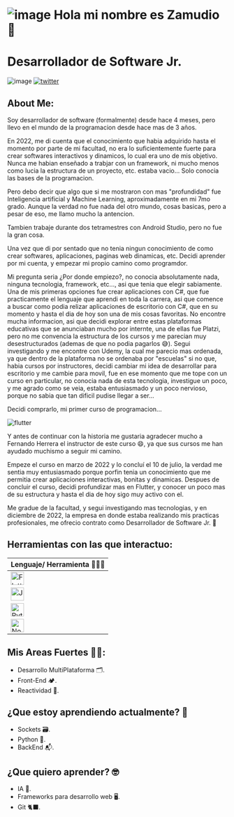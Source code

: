 # ![image](https://res.cloudinary.com/dxf0bjh73/image/upload/v1680825078/czqhuuevnwgs0tcb5ebb_poqxci.png) __Hola mi nombre es Zamudio 🥜__

# __Desarrollador de Software Jr.<br>__
![image](https://pbs.twimg.com/profile_banners/1215252397175361536/1680888365/1500x500)
[![twitter](https://img.shields.io/twitter/follow/_squirreldev?style=social)](https://twitter.com/_squirreldev)

## __About Me:<br>__

Soy desarrollador de software (formalmente) desde hace 4 meses, pero llevo en el mundo de la programacion desde hace mas de 3 años.

En 2022, me di cuenta que el conocimiento que habia adquirido hasta el momento por parte de mi facultad, no era lo suficientemente fuerte para crear softwares interactivos y dinamicos, lo cual era uno de mis objetivo. Nunca me habian enseñado a trabjar con un framework, ni mucho menos como lucia la estructura de un proyecto, etc. estaba vacio... Solo conocia las bases de la programacion.

Pero debo decir que algo que si me mostraron con mas "profundidad" fue Inteligencia artificial y Machine Learning, aproximadamente en mi 7mo grado. Aunque la verdad no fue nada del otro mundo, cosas basicas, pero a pesar de eso, me llamo mucho la antencion.

Tambien trabaje durante dos tetramestres con Android Studio, pero no fue la gran cosa.

Una vez que di por sentado que no tenia ningun conocimiento de como crear softwares, aplicaciones, paginas web dinamicas, etc. Decidi aprender por mi cuenta, y empezar mi propio camino como programdor.

Mi pregunta seria ¿Por donde empiezo?, no conocia absolutamente nada, ninguna tecnologia, framework, etc..., asi que tenia que elegir sabiamente. Una de mis primeras opciones fue crear aplicaciones con C#, que fue practicamente el lenguaje que aprendi en toda la carrera, asi que comence a buscar como podia relizar aplicaciones de escritorio con C#, que en su momento y hasta el dia de hoy son una de mis cosas favoritas. No encontre mucha informacion, asi que decidi explorar entre estas plataformas educativas que se anunciaban mucho por internte, una de ellas fue Platzi, pero no me convencia la estructura de los cursos y me parecian muy desestructurados (ademas de que no podia pagarlos 😅). Segui investigando y me encontre con Udemy, la cual me parecio mas ordenada, ya que dentro de la plataforma no se ordenaba por "escuelas" si no que, habia cursos por instructores, decidi cambiar mi idea de desarrollar para escritorio y me cambie para movil, fue en ese momento que me tope con un curso en particular, no conocia nada de esta tecnologia, investigue un poco, y me agrado como se veia, estaba entusiasmado y un poco nervioso, porque no sabia que tan dificil pudise llegar a ser...

Decidi comprarlo, mi primer curso de programacion...

![flutter](https://res.cloudinary.com/dxf0bjh73/image/upload/v1680879364/Captura_de_Pantalla_2023-04-07_a_la_s_8.52.01_ucbnvh.png)

Y antes de continuar con la historia me gustaria agradecer mucho a Fernando Herrera el instructor de este curso 😄, ya que sus cursos me han ayudado muchismo a seguir mi camino.

Empeze el curso en marzo de 2022 y lo concluí el 10 de julio, la verdad me sentia muy entusiasmado porque porfin tenia un conocimiento que me permitia crear aplicaciones interactivas, bonitas y dinamicas. Despues de concluir el curso, decidi profundizar mas en Flutter, y conocer un poco mas de su estructura y hasta el dia de hoy sigo muy activo con el.

Me gradue de la facultad, y segui investigando mas tecnologias, y en diciembre de 2022, la empresa en donde estaba realizando mis practicas profesionales, me ofrecio contrato como Desarrollador de Software Jr. 🥳

## Herramientas con las que interactuo:
<div></div>
<table>
		<thead>
			<tr>
				<th> Lenguaje/ Herramienta 🧑🏻‍💻</th>
			</tr>
		</thead>
		<tbody>
			<tr>
				<td> <img src="https://media-public.canva.com/MADnA9aMHEM/1/thumbnail_large.png" width=30 title="Flutter"></td>
 			</tr>
      <tr>
				<td> <img src="https://cdn-icons-png.flaticon.com/512/5968/5968292.png" width=30 title="JavaScript" > </td>
			</tr>
      <tr>
				<td> <img src="https://cdn-icons-png.flaticon.com/512/5968/5968350.png" width=30 title="Python"> </td>
			</tr>
			<tr>
				<td> <img src="https://cdn-icons-png.flaticon.com/512/5968/5968322.png" width=30 title="NodeJS"> </td>
			</tr>
	</table>

## Mis Areas Fuertes 💪🏼:
- Desarrollo MultiPlataforma 🗂.
- Front-End 🏕.
- Reactividad 🚀.

## ¿Que estoy aprendiendo actualmente? 🧐
- Sockets 🗃.
- Python 🐍.
- BackEnd 📬.

## ¿Que quiero aprender? 🤓
- IA 🤖.
- Frameworks para desarrollo web 🖥. 
- Git 🐈‍⬛.
